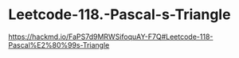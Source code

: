 # Leetcode-118.-Pascal-s-Triangle
https://hackmd.io/FaPS7d9MRWSifoquAY-F7Q#Leetcode-118-Pascal%E2%80%99s-Triangle
